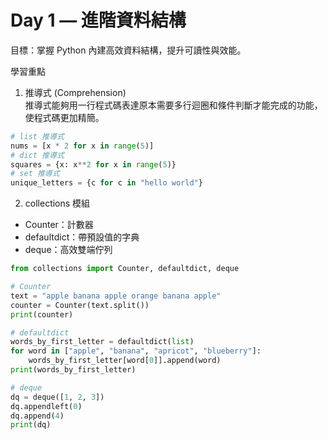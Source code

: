 # Day 1 — 進階資料結構
目標：掌握 Python 內建高效資料結構，提升可讀性與效能。

學習重點
1. 推導式 (Comprehension)  
    推導式能夠用一行程式碼表達原本需要多行迴圈和條件判斷才能完成的功能，使程式碼更加精簡。 
```python
# list 推導式
nums = [x * 2 for x in range(5)]
# dict 推導式
squares = {x: x**2 for x in range(5)}
# set 推導式
unique_letters = {c for c in "hello world"}
```
2. collections 模組
- Counter：計數器
- defaultdict：帶預設值的字典
- deque：高效雙端佇列
```python
from collections import Counter, defaultdict, deque

# Counter
text = "apple banana apple orange banana apple"
counter = Counter(text.split())
print(counter)

# defaultdict
words_by_first_letter = defaultdict(list)
for word in ["apple", "banana", "apricot", "blueberry"]:
    words_by_first_letter[word[0]].append(word)
print(words_by_first_letter)

# deque
dq = deque([1, 2, 3])
dq.appendleft(0)
dq.append(4)
print(dq)
```
